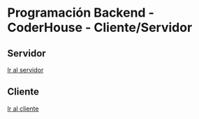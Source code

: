 # Programación Backend - CoderHouse - Cliente/Servidor

## Servidor
[Ir al servidor](servidor)

## Cliente
[Ir al cliente](cliente)
